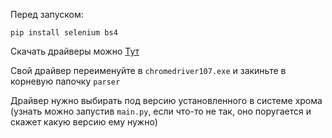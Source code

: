Перед запуском:
```shell
pip install selenium bs4
```
Скачать драйверы можно [Тут](https://chromedriver.chromium.org/downloads)

Свой драйвер переименуйте в `chromedriver107.exe` и закиньте в корневую папочку `parser`

Драйвер нужно выбирать под версию установленного в системе хрома (узнать можно запустив `main.py`, если что-то не так, оно поругается и скажет какую версию ему нужно)